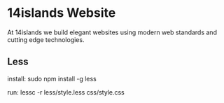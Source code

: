 # 14islands Website

At 14islands we build elegant websites using modern web standards and cutting edge technologies.


## Less

install:
sudo npm install -g less

run: 
lessc -r less/style.less css/style.css

